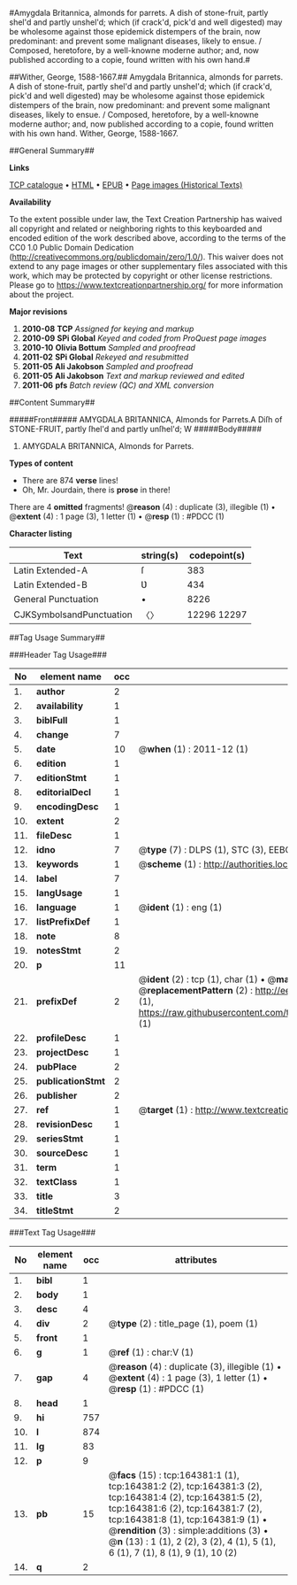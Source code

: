 #Amygdala Britannica, almonds for parrets. A dish of stone-fruit, partly shel'd and partly unshel'd; which (if crack'd, pick'd and well digested) may be wholesome against those epidemick distempers of the brain, now predominant: and prevent some malignant diseases, likely to ensue. / Composed, heretofore, by a well-knowne moderne author; and, now published according to a copie, found written with his own hand.#

##Wither, George, 1588-1667.##
Amygdala Britannica, almonds for parrets. A dish of stone-fruit, partly shel'd and partly unshel'd; which (if crack'd, pick'd and well digested) may be wholesome against those epidemick distempers of the brain, now predominant: and prevent some malignant diseases, likely to ensue. / Composed, heretofore, by a well-knowne moderne author; and, now published according to a copie, found written with his own hand.
Wither, George, 1588-1667.

##General Summary##

**Links**

[TCP catalogue](http://www.ota.ox.ac.uk/tcp/)  • 
[HTML](http://tei.it.ox.ac.uk/tcp/Texts-HTML/free/A96/A96739.html)  • 
[EPUB](http://tei.it.ox.ac.uk/tcp/Texts-EPUB/free/A96/A96739.epub) • 
[Page images (Historical Texts)](https://historicaltexts.jisc.ac.uk/eebo-99865323e)

**Availability**

To the extent possible under law, the Text Creation Partnership has waived all copyright and related or neighboring rights to this keyboarded and encoded edition of the work described above, according to the terms of the CC0 1.0 Public Domain Dedication (http://creativecommons.org/publicdomain/zero/1.0/). This waiver does not extend to any page images or other supplementary files associated with this work, which may be protected by copyright or other license restrictions. Please go to https://www.textcreationpartnership.org/ for more information about the project.

**Major revisions**

1. __2010-08__ __TCP__ *Assigned for keying and markup*
1. __2010-09__ __SPi Global__ *Keyed and coded from ProQuest page images*
1. __2010-10__ __Olivia Bottum__ *Sampled and proofread*
1. __2011-02__ __SPi Global__ *Rekeyed and resubmitted*
1. __2011-05__ __Ali Jakobson__ *Sampled and proofread*
1. __2011-05__ __Ali Jakobson__ *Text and markup reviewed and edited*
1. __2011-06__ __pfs__ *Batch review (QC) and XML conversion*

##Content Summary##

#####Front#####
AMYGDALA BRITANNICA, Almonds for Parrets.A Diſh of STONE-FRUIT, partly ſhel'd and partly unſhel'd; W
#####Body#####

1. AMYGDALA BRITANNICA, Almonds for Parrets.

**Types of content**

  * There are 874 **verse** lines!
  * Oh, Mr. Jourdain, there is **prose** in there!

There are 4 **omitted** fragments! 
 @__reason__ (4) : duplicate (3), illegible (1)  •  @__extent__ (4) : 1 page (3), 1 letter (1)  •  @__resp__ (1) : #PDCC (1)

**Character listing**


|Text|string(s)|codepoint(s)|
|---|---|---|
|Latin Extended-A|ſ|383|
|Latin Extended-B|Ʋ|434|
|General Punctuation|•|8226|
|CJKSymbolsandPunctuation|〈〉|12296 12297|

##Tag Usage Summary##

###Header Tag Usage###

|No|element name|occ|attributes|
|---|---|---|---|
|1.|__author__|2||
|2.|__availability__|1||
|3.|__biblFull__|1||
|4.|__change__|7||
|5.|__date__|10| @__when__ (1) : 2011-12 (1)|
|6.|__edition__|1||
|7.|__editionStmt__|1||
|8.|__editorialDecl__|1||
|9.|__encodingDesc__|1||
|10.|__extent__|2||
|11.|__fileDesc__|1||
|12.|__idno__|7| @__type__ (7) : DLPS (1), STC (3), EEBO-CITATION (1), PROQUEST (1), VID (1)|
|13.|__keywords__|1| @__scheme__ (1) : http://authorities.loc.gov/ (1)|
|14.|__label__|7||
|15.|__langUsage__|1||
|16.|__language__|1| @__ident__ (1) : eng (1)|
|17.|__listPrefixDef__|1||
|18.|__note__|8||
|19.|__notesStmt__|2||
|20.|__p__|11||
|21.|__prefixDef__|2| @__ident__ (2) : tcp (1), char (1)  •  @__matchPattern__ (2) : ([0-9\-]+):([0-9IVX]+) (1), (.+) (1)  •  @__replacementPattern__ (2) : http://eebo.chadwyck.com/downloadtiff?vid=$1&page=$2 (1), https://raw.githubusercontent.com/textcreationpartnership/Texts/master/tcpchars.xml#$1 (1)|
|22.|__profileDesc__|1||
|23.|__projectDesc__|1||
|24.|__pubPlace__|2||
|25.|__publicationStmt__|2||
|26.|__publisher__|2||
|27.|__ref__|1| @__target__ (1) : http://www.textcreationpartnership.org/docs/. (1)|
|28.|__revisionDesc__|1||
|29.|__seriesStmt__|1||
|30.|__sourceDesc__|1||
|31.|__term__|1||
|32.|__textClass__|1||
|33.|__title__|3||
|34.|__titleStmt__|2||


###Text Tag Usage###

|No|element name|occ|attributes|
|---|---|---|---|
|1.|__bibl__|1||
|2.|__body__|1||
|3.|__desc__|4||
|4.|__div__|2| @__type__ (2) : title_page (1), poem (1)|
|5.|__front__|1||
|6.|__g__|1| @__ref__ (1) : char:V (1)|
|7.|__gap__|4| @__reason__ (4) : duplicate (3), illegible (1)  •  @__extent__ (4) : 1 page (3), 1 letter (1)  •  @__resp__ (1) : #PDCC (1)|
|8.|__head__|1||
|9.|__hi__|757||
|10.|__l__|874||
|11.|__lg__|83||
|12.|__p__|9||
|13.|__pb__|15| @__facs__ (15) : tcp:164381:1 (1), tcp:164381:2 (2), tcp:164381:3 (2), tcp:164381:4 (2), tcp:164381:5 (2), tcp:164381:6 (2), tcp:164381:7 (2), tcp:164381:8 (1), tcp:164381:9 (1)  •  @__rendition__ (3) : simple:additions (3)  •  @__n__ (13) : 1 (1), 2 (2), 3 (2), 4 (1), 5 (1), 6 (1), 7 (1), 8 (1), 9 (1), 10 (2)|
|14.|__q__|2||

